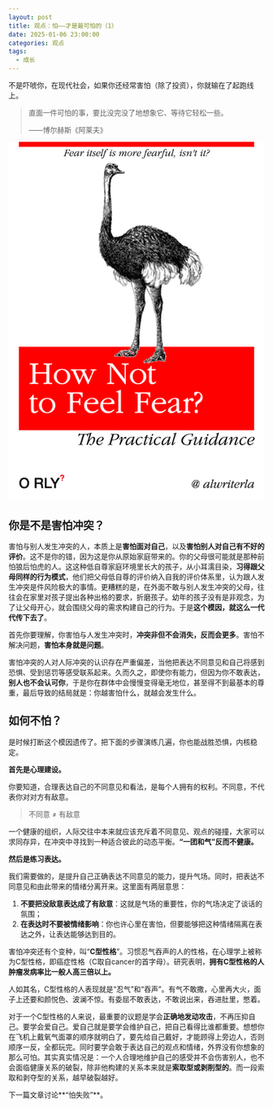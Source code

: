 ```yaml
---
layout: post
title: 观点：怕——才是最可怕的（1）
date: 2025-01-06 23:00:00
categories: 观点
tags:
  - 成长
---
```


不是吓唬你，在现代社会，如果你还经常害怕（除了投资），你就输在了起跑线上。

> 直面一件可怕的事，要比没完没了地想象它、等待它轻松一些。
>
> ——博尔赫斯《阿莱夫》

![](/assets/article_images/2025-01-06-fear-1/orly-book-cover-fear.png)

## 你是不是害怕冲突？

害怕与别人发生冲突的人，本质上是**害怕面对自己**，以及**害怕别人对自己有不好的评价**。这不是你的错，因为这是你从原始家庭带来的。你的父母很可能就是那种前怕狼后怕虎的人。这这种低自尊家庭环境里长大的孩子，从小耳濡目染，**习得跟父母同样的行为模式**，他们把父母低自尊的评价纳入自我的评价体系里，认为跟人发生冲突是件风险极大的事情。更糟糕的是，在外面不敢与别人发生冲突的父母，往往会在家里对孩子提出各种出格的要求，折磨孩子。幼年的孩子没有是非观念，为了让父母开心，就会围绕父母的需求构建自己的行为。于是**这个模因，就这么一代代传下去了**。

首先你要理解，你害怕与人发生冲突时，**冲突非但不会消失，反而会更多**。害怕不解决问题，**害怕本身就是问题**。

害怕冲突的人对人际冲突的认识存在严重偏差，当他把表达不同意见和自己将感到恐惧、受到惩罚等感受联系起来。久而久之，即使你有能力，但因为你不敢表达，**别人也不会认可你**，于是你在群体中会慢慢变得毫无地位，甚至得不到最基本的尊重，最后导致的结局就是：你越害怕什么，就越会发生什么。

## 如何不怕？

是时候打断这个模因遗传了。把下面的步骤演练几遍，你也能战胜恐惧，内核稳定。

**首先是心理建设。**

你要知道，合理表达自己的不同意见和看法，是每个人拥有的权利。不同意，不代表你对对方有敌意。

> 不同意 ≠ 有敌意
>

一个健康的组织，人际交往中本来就应该充斥着不同意见、观点的碰撞，大家可以求同存异，在冲突中寻找到一种适合彼此的动态平衡。**“一团和气”反而不健康。**

**然后是练习表达。**

我们需要做的，是提升自己正确表达不同意见的能力，提升气场。同时，把表达不同意见和由此带来的情绪分离开来。这里面有两层意思：

1. **不要把没敌意表达成了有敌意**：这就是气场的重要性，你的气场决定了谈话的氛围；
2. **在表达时不要被情绪影响**：你也许心里在害怕，但要能够把这种情绪隔离在表达之外，让表达能够达到目的。

害怕冲突还有个变种，叫“**C型性格**”。习惯忍气吞声的人的性格，在心理学上被称为C型性格，即癌症性格（C取自cancer的首字母）。研究表明，**拥有C型性格的人肿瘤发病率比一般人高三倍以上。**

人如其名，C型性格的人表现就是“忍气”和“吞声”。有气不敢撒，心里再大火，面子上还要和颜悦色、波澜不惊。有委屈不敢表达，不敢说出来，吞进肚里，憋着。

对于一个C型性格的人来说，最重要的议题是学会**正确地发动攻击**，不再压抑自己。要学会爱自己。爱自己就是要学会维护自己，把自己看得比谁都重要。想想你在飞机上戴氧气面罩的顺序就明白了，要先给自己戴好，才能顾得上旁边人，否则顺序一反，全都玩完。同时要学会敢于表达自己的观点和情绪，外界没有你想象的那么可怕。其实真实情况是：一个人合理地维护自己的感受并不会伤害别人，也不会面临健康关系的破裂，除非他构建的关系本来就是**索取型或剥削型的**。而一段索取和剥夺型的关系，越早破裂越好。

下一篇文章讨论**“怕失败”**。
